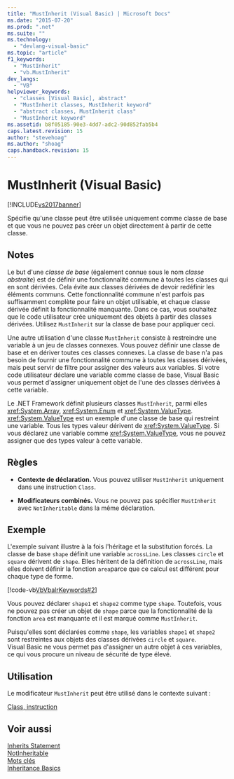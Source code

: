```yaml
---
title: "MustInherit (Visual Basic) | Microsoft Docs"
ms.date: "2015-07-20"
ms.prod: ".net"
ms.suite: ""
ms.technology: 
  - "devlang-visual-basic"
ms.topic: "article"
f1_keywords: 
  - "MustInherit"
  - "vb.MustInherit"
dev_langs: 
  - "VB"
helpviewer_keywords: 
  - "classes [Visual Basic], abstract"
  - "MustInherit classes, MustInherit keyword"
  - "abstract classes, MustInherit class"
  - "MustInherit keyword"
ms.assetid: b8f05185-90e3-4dd7-adc2-90d852fab5b4
caps.latest.revision: 15
author: "stevehoag"
ms.author: "shoag"
caps.handback.revision: 15
---
```

# MustInherit (Visual Basic)
[!INCLUDE[vs2017banner](../../../visual-basic/includes/vs2017banner.md)]

Spécifie qu'une classe peut être utilisée uniquement comme classe de base et que vous ne pouvez pas créer un objet directement à partir de cette classe.  
  
## Notes  
 Le but d'une *classe de base* \(également connue sous le nom *classe abstraite*\) est de définir une fonctionnalité commune à toutes les classes qui en sont dérivées.  Cela évite aux classes dérivées de devoir redéfinir les éléments communs.  Cette fonctionnalité commune n'est parfois pas suffisamment complète pour faire un objet utilisable, et chaque classe dérivée définit la fonctionnalité manquante.  Dans ce cas, vous souhaitez que le code utilisateur crée uniquement des objets à partir des classes dérivées.  Utilisez `MustInherit` sur la classe de base pour appliquer ceci.  
  
 Une autre utilisation d'une classe `MustInherit` consiste à restreindre une variable à un jeu de classes connexes.  Vous pouvez définir une classe de base et en dériver toutes ces classes connexes.  La classe de base n'a pas besoin de fournir une fonctionnalité commune à toutes les classes dérivées, mais peut servir de filtre pour assigner des valeurs aux variables.  Si votre code utilisateur déclare une variable comme classe de base, Visual Basic vous permet d'assigner uniquement objet de l'une des classes dérivées à cette variable.  
  
 Le .NET Framework définit plusieurs classes `MustInherit`, parmi elles <xref:System.Array>, <xref:System.Enum> et <xref:System.ValueType>.  <xref:System.ValueType> est un exemple d'une classe de base qui restreint une variable.  Tous les types valeur dérivent de <xref:System.ValueType>.  Si vous déclarez une variable comme <xref:System.ValueType>, vous ne pouvez assigner que des types valeur à cette variable.  
  
## Règles  
  
-   **Contexte de déclaration.** Vous pouvez utiliser `MustInherit` uniquement dans une instruction `Class`.  
  
-   **Modificateurs combinés.** Vous ne pouvez pas spécifier `MustInherit` avec `NotInheritable` dans la même déclaration.  
  
## Exemple  
 L'exemple suivant illustre à la fois l'héritage et la substitution forcés.  La classe de base `shape` définit une variable `acrossLine`.  Les classes `circle` et `square` dérivent de `shape`.  Elles héritent de la définition de `acrossLine`, mais elles doivent définir la fonction `area`parce que ce calcul est différent pour chaque type de forme.  
  
 [!code-vb[VbVbalrKeywords#2](../../../visual-basic/language-reference/codesnippet/VisualBasic/mustinherit_1.vb)]  
  
 Vous pouvez déclarer `shape1` et `shape2` comme type `shape`.  Toutefois, vous ne pouvez pas créer un objet de `shape` parce que la fonctionnalité de la fonction `area` est manquante et il est marqué comme `MustInherit`.  
  
 Puisqu'elles sont déclarées comme `shape`, les variables `shape1` et `shape2` sont restreintes aux objets des classes dérivées `circle` et `square`.  Visual Basic ne vous permet pas d'assigner un autre objet à ces variables, ce qui vous procure un niveau de sécurité de type élevé.  
  
## Utilisation  
 Le modificateur `MustInherit` peut être utilisé dans le contexte suivant :  
  
 [Class, instruction](../../../visual-basic/language-reference/statements/class-statement.md)  
  
## Voir aussi  
 [Inherits Statement](../../../visual-basic/language-reference/statements/inherits-statement.md)   
 [NotInheritable](../../../visual-basic/language-reference/modifiers/notinheritable.md)   
 [Mots clés](../../../visual-basic/language-reference/keywords/index.md)   
 [Inheritance Basics](../../../visual-basic/programming-guide/language-features/objects-and-classes/inheritance-basics.md)